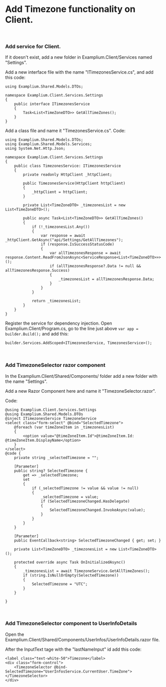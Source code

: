 # Add Timezone functionality on Client.

<br/>

### Add service for Client.

If it doesn't exist, add a new folder in Examplium.Client/Services named "Settings".

Add a new interface file with the name "ITimezonesService.cs", and add this code:
```
using Examplium.Shared.Models.DTOs;

namespace Examplium.Client.Services.Settings
{
    public interface ITimezonesService
    {
        Task<List<TimeZoneDTO>> GetAllTimeZones();
    }
}
```

Add a class file and name it "TimezonesService.cs".
Code:
```
using Examplium.Shared.Models.DTOs;
using Examplium.Shared.Models.Services;
using System.Net.Http.Json;

namespace Examplium.Client.Services.Settings
{
    public class TimezonesService: ITimezonesService
    {
        private readonly HttpClient _httpClient;

        public TimezonesService(HttpClient httpClient)
        {
            _httpClient = httpClient;
        }

        private List<TimeZoneDTO> _timezonesList = new List<TimeZoneDTO>();

        public async Task<List<TimeZoneDTO>> GetAllTimeZones()
        {
            if (!_timezonesList.Any())
            {
                var response = await _httpClient.GetAsync("api/Settings/GetAllTimezones");
                if (response.IsSuccessStatusCode)
                {
                    var allTimezonesResponse = await response.Content.ReadFromJsonAsync<ServiceResponse<List<TimeZoneDTO>>>();
                    if (allTimezonesResponse?.Data != null && allTimezonesResponse.Success)
                    {
                        _timezonesList = allTimezonesResponse.Data;
                    }
                }
            }
            
            return _timezonesList;
        }
    }
}
```

Register the service for dependency injection.
Open Examplium.Client/Program.cs, go to the line just above `var app = builder.Build();` and add this:
```
builder.Services.AddScoped<ITimezonesService, TimezonesService>();
```
<br/>

### Add TimezoneSelector razor component

In the Examplium.Client/Shared/Components/ folder add a new folder with the name "Settings".

Add a new Razor Component here and name it "TimezoneSelector.razor".

Code:
```
@using Examplium.Client.Services.Settings
@using Examplium.Shared.Models.DTOs
@inject ITimezonesService TimezoneService
<select class="form-select" @bind="SelectedTimezone">
    @foreach (var timeZoneItem in _timezonesList)
    {
        <option value="@timeZoneItem.Id">@timeZoneItem.Id: @timeZoneItem.DisplayName</option>
    }
</select>
@code {
    private string _selectedTimezone = "";

    [Parameter]
    public string? SelectedTimezone { 
        get => _selectedTimezone;
        set
        {
            if (_selectedTimezone != value && value != null)
            {
                _selectedTimezone = value;
                if (SelectedTimezoneChanged.HasDelegate)
                {
                    SelectedTimezoneChanged.InvokeAsync(value);
                }
            }
        }
    }

    [Parameter]
    public EventCallback<string> SelectedTimezoneChanged { get; set; }

    private List<TimeZoneDTO> _timezonesList = new List<TimeZoneDTO>();
    
    protected override async Task OnInitializedAsync()
    {
        _timezonesList = await TimezoneService.GetAllTimeZones();
        if (string.IsNullOrEmpty(SelectedTimezone))
        {
            SelectedTimezone = "UTC";
        }
    }

}
```

<br/>

### Add TimezoneSelector component to UserInfoDetails

Open the Examplium.Client/Shared/Components/UserInfos/UserInfoDetails.razor file.

After the InputText tage with the "lastNameInput" id add this code:
```
<label class="text-white-50">Timezone</label>
<div class="form-control">
    <TimezoneSelector @bind-SelectedTimezone="UserInfosService.CurrentUser.TimeZone"></TimezoneSelector>
</div>
```

<br/>
